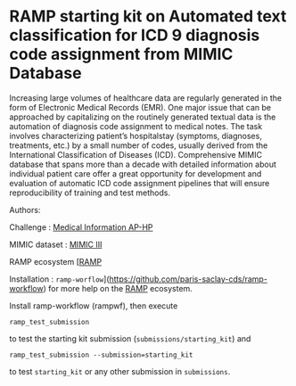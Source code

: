 # RAMP starting kit on Automated text classification for ICD 9 diagnosis code assignment from MIMIC Database

Increasing large volumes of healthcare data are regularly generated in the form of Electronic Medical Records (EMR). One major issue that can be approached by capitalizing on the routinely generated textual data is the automation of diagnosis code assignment to medical notes. The task involves characterizing patient’s hospitalstay (symptoms, diagnoses, treatments, etc.) by a small number of codes, usually derived from the International Classification of Diseases (ICD). Comprehensive MIMIC database that spans more than a decade with detailed information about individual patient care offer a great opportunity for development and evaluation of automatic ICD code assignment pipelines that will ensure reproducibility of training and test methods.

Authors: 

Challenge :  [Medical Information AP-HP](https://github.com/IM-APHP)

MIMIC dataset : [MIMIC III](https://mimic.physionet.org/)

RAMP ecosystem [[RAMP](http:www.ramp.studio)

Installation :
`ramp-worflow`](https://github.com/paris-saclay-cds/ramp-workflow) for more help on the [RAMP](http:www.ramp.studio) ecosystem.

Install ramp-workflow (rampwf), then execute

```
ramp_test_submission
```

to test the starting kit submission (`submissions/starting_kit`) and

```
ramp_test_submission --submission=starting_kit
```

to test `starting_kit` or any other submission in `submissions`.
